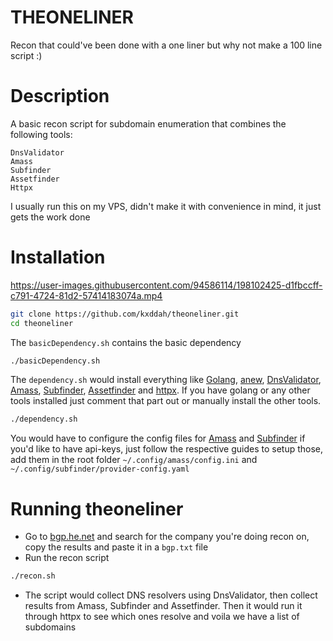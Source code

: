 # THEONELINER

Recon that could've been done with a one liner but why not make a 100 line script :)

# Description
A basic recon script for subdomain enumeration that combines the following tools:
```text
DnsValidator
Amass
Subfinder
Assetfinder
Httpx
```

I usually run this on my VPS, didn't make it with convenience in mind, it just gets the work done


# Installation

https://user-images.githubusercontent.com/94586114/198102425-d1fbccff-c791-4724-81d2-57414183074a.mp4

```bash
git clone https://github.com/kxddah/theoneliner.git
cd theoneliner
```

The `basicDependency.sh` contains the basic dependency
```bash
./basicDependency.sh
```

The `dependency.sh` would install everything like [Golang](https://go.dev/doc/install), [anew](https://github.com/tomnomnom/anew#install), [DnsValidator](https://github.com/vortexau/dnsvalidator#setup), [Amass](https://github.com/OWASP/Amass#installation----), [Subfinder](https://github.com/projectdiscovery/subfinder/blob/master/README.md#installation), [Assetfinder](https://github.com/tomnomnom/assetfinder#assetfinder) and [httpx](https://github.com/projectdiscovery/httpx#installation-instructions). If you have golang or any other tools installed just comment that part out or manually install the other tools.
```bash
./dependency.sh
```
You would have to configure the config files for [Amass](https://github.com/OWASP/Amass/blob/master/examples/config.ini) and [Subfinder](https://github.com/projectdiscovery/subfinder/blob/master/README.md#post-installation-instructions) if you'd like to have api-keys, just follow the respective guides to setup those, add them in the root folder `~/.config/amass/config.ini` and `~/.config/subfinder/provider-config.yaml`


# Running theoneliner
- Go to [bgp.he.net](https://bgp.he.net/) and search for the company you're doing recon on, copy the results and paste it in a `bgp.txt` file
- Run the recon script
```bash
./recon.sh
```
- The script would collect DNS resolvers using DnsValidator, then collect results from Amass, Subfinder and Assetfinder. Then it would run it through httpx to see which ones resolve and voila we have a list of subdomains
